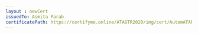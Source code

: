 ```yaml
--- 
layout : newCert 
issuedTo: Asmita Parab 
certificatePath: https://certifyme.online/ATAGTR2020/img/cert/AutomATAhon/AsmitaParab_9fa87.png
--- 
```

